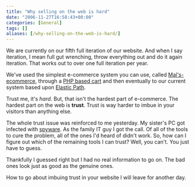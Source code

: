 ```yaml
---
title: "Why selling on the web is hard"
date: "2006-11-27T16:58:43+00:00"
categories: [General]
tags: []
aliases: [/why-selling-on-the-web-is-hard/]
---
```


We are currently on our fifth full iteration of our website. And when I say iteration, I mean full gut wrenching, throw everything out and do it again iteration. That works out to over one full iteration per year.

We've used the simplest e-commerce system you can use, called [Mal's-ecommerce](http://www.mals-e.com/), through a [PHP based cart](http://www.jshop.co.uk/) and then eventually to our current system based upon [Elastic Path](http://www.elasticpath.com/).

Trust me, it's *hard*. But, that isn't the hardest part of e-commerce. The hardest part on the web is **trust**. Trust is way harder to imbue in your visitors than anything else.

The whole trust issue was reinforced to me yesterday. My sister's PC got infected with [spyware](https://en.wikipedia.org/wiki/Spyware). As the family IT guy I got the call. Of all of the tools to cure the problem, all of the ones I'd heard of didn't work. So, how can I figure out which of the remaining tools I can trust? Well, you can't. You just have to guess.

Thankfully I guessed right but I had no real information to go on. The bad ones look just as good as the genuine ones.

How to go about imbuing trust in your website I will leave for another day.
